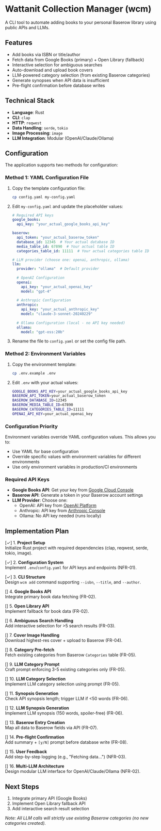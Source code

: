 # Wattanit Collection Manager (wcm)

A CLI tool to automate adding books to your personal Baserow library using public APIs and LLMs.

## Features

- Add books via ISBN or title/author
- Fetch data from Google Books (primary) + Open Library (fallback)
- Interactive selection for ambiguous searches
- Auto-download and upload book covers
- LLM-powered category selection (from existing Baserow categories)
- Generate synopses when API data is insufficient
- Pre-flight confirmation before database writes

## Technical Stack

- **Language**: Rust
- **CLI**: `clap`
- **HTTP**: `reqwest`
- **Data Handling**: `serde`, `tokio`
- **Image Processing**: `image`
- **LLM Integration**: Modular (OpenAI/Claude/Ollama)

## Configuration

The application supports two methods for configuration:

### Method 1: YAML Configuration File

1. Copy the template configuration file:
   ```bash
   cp config.yaml my-config.yaml
   ```

2. Edit `my-config.yaml` and update the placeholder values:
   ```yaml
   # Required API keys
   google_books:
     api_key: "your_actual_google_books_api_key"
   
   baserow:
     api_token: "your_actual_baserow_token"
     database_id: 12345  # Your actual database ID
     media_table_id: 67890  # Your actual table ID
     categories_table_id: 11111  # Your actual categories table ID
   
   # LLM provider (choose one: openai, anthropic, ollama)
   llm:
     provider: "ollama"  # Default provider
     
     # OpenAI Configuration
     openai:
       api_key: "your_actual_openai_key"
       model: "gpt-4"
     
     # Anthropic Configuration  
     anthropic:
       api_key: "your_actual_anthropic_key"
       model: "claude-3-sonnet-20240229"
     
     # Ollama Configuration (local - no API key needed)
     ollama:
       model: "gpt-oss:20b"
   ```

3. Rename the file to `config.yaml` or set the config file path.

### Method 2: Environment Variables

1. Copy the environment template:
   ```bash
   cp .env.example .env
   ```

2. Edit `.env` with your actual values:
   ```bash
   GOOGLE_BOOKS_API_KEY=your_actual_google_books_api_key
   BASEROW_API_TOKEN=your_actual_baserow_token
   BASEROW_DATABASE_ID=12345
   BASEROW_MEDIA_TABLE_ID=67890
   BASEROW_CATEGORIES_TABLE_ID=11111
   OPENAI_API_KEY=your_actual_openai_key
   ```

### Configuration Priority

Environment variables override YAML configuration values. This allows you to:
- Use YAML for base configuration
- Override specific values with environment variables for different environments
- Use only environment variables in production/CI environments

### Required API Keys

- **Google Books API**: Get your key from [Google Cloud Console](https://console.cloud.google.com/)
- **Baserow API**: Generate a token in your Baserow account settings
- **LLM Provider**: Choose one:
  - OpenAI: API key from [OpenAI Platform](https://platform.openai.com/)
  - Anthropic: API key from [Anthropic Console](https://console.anthropic.com/)
  - Ollama: No API key needed (runs locally)

## Implementation Plan

[✓] 1. **Project Setup**  
   Initialize Rust project with required dependencies (clap, reqwest, serde, tokio, image).

[✓] 2. **Configuration System**  
   Implement `.env`/`config.yaml` for API keys and endpoints (NFR-01).

[✓] 3. **CLI Structure**  
   Design `wcm add` command supporting `--isbn`, `--title`, and `--author`.

[] 4. **Google Books API**  
   Integrate primary book data fetching (FR-02).

[] 5. **Open Library API**  
   Implement fallback for book data (FR-02).

[] 6. **Ambiguous Search Handling**  
   Add interactive selection for >5 search results (FR-03).

[] 7. **Cover Image Handling**  
   Download highest-res cover + upload to Baserow (FR-04).

[] 8. **Category Pre-fetch**  
   Fetch existing categories from Baserow `Categories` table (FR-05).

[] 9. **LLM Category Prompt**  
   Craft prompt enforcing 3-5 existing categories only (FR-05).

[] 10. **LLM Category Selection**  
    Implement LLM category selection using prompt (FR-05).

[] 11. **Synopsis Generation**  
    Check API synopsis length; trigger LLM if <50 words (FR-06).

[] 12. **LLM Synopsis Generation**  
    Implement LLM synopsis (150 words, spoiler-free) (FR-06).

[] 13. **Baserow Entry Creation**  
    Map all data to Baserow fields via API (FR-07).

[] 14. **Pre-flight Confirmation**  
    Add summary + `[y/N]` prompt before database write (FR-08).

[] 15. **User Feedback**  
    Add step-by-step logging (e.g., "Fetching data...") (NFR-03).

[] 16. **Multi-LLM Architecture**  
    Design modular LLM interface for OpenAI/Claude/Ollama (NFR-02).

## Next Steps

1. Integrate primary API (Google Books)
2. Implement Open Library fallback API
3. Add interactive search result selection

*Note: All LLM calls will strictly use existing Baserow categories (no new categories created).*
